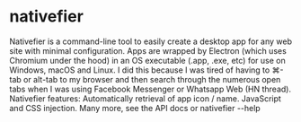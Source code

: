 # nativefier
Nativefier is a command-line tool to easily create a desktop app for any web site with minimal configuration. Apps are wrapped by Electron (which uses Chromium under the hood) in an OS executable (.app, .exe, etc) for use on Windows, macOS and Linux.  I did this because I was tired of having to ⌘-tab or alt-tab to my browser and then search through the numerous open tabs when I was using Facebook Messenger or Whatsapp Web (HN thread). Nativefier features:  Automatically retrieval of app icon / name. JavaScript and CSS injection. Many more, see the API docs or nativefier --help
